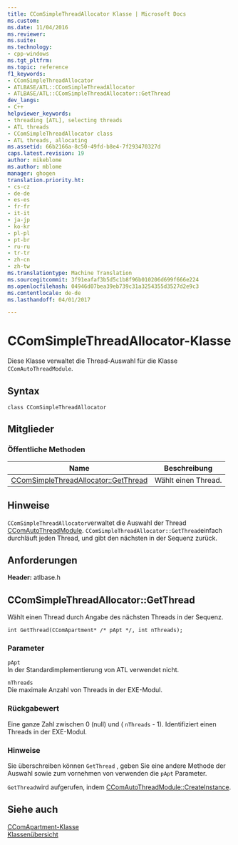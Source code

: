 ```yaml
---
title: CComSimpleThreadAllocator Klasse | Microsoft Docs
ms.custom: 
ms.date: 11/04/2016
ms.reviewer: 
ms.suite: 
ms.technology:
- cpp-windows
ms.tgt_pltfrm: 
ms.topic: reference
f1_keywords:
- CComSimpleThreadAllocator
- ATLBASE/ATL::CComSimpleThreadAllocator
- ATLBASE/ATL::CComSimpleThreadAllocator::GetThread
dev_langs:
- C++
helpviewer_keywords:
- threading [ATL], selecting threads
- ATL threads
- CComSimpleThreadAllocator class
- ATL threads, allocating
ms.assetid: 66b2166a-8c50-49fd-b8e4-7f293470327d
caps.latest.revision: 19
author: mikeblome
ms.author: mblome
manager: ghogen
translation.priority.ht:
- cs-cz
- de-de
- es-es
- fr-fr
- it-it
- ja-jp
- ko-kr
- pl-pl
- pt-br
- ru-ru
- tr-tr
- zh-cn
- zh-tw
ms.translationtype: Machine Translation
ms.sourcegitcommit: 3f91eafaf3b5d5c1b8f96b010206d699f666e224
ms.openlocfilehash: 04946d07bea39eb739c31a3254355d3527d2e9c3
ms.contentlocale: de-de
ms.lasthandoff: 04/01/2017

---
```

# <a name="ccomsimplethreadallocator-class"></a>CComSimpleThreadAllocator-Klasse
Diese Klasse verwaltet die Thread-Auswahl für die Klasse `CComAutoThreadModule`.  
  
## <a name="syntax"></a>Syntax  
  
```
class CComSimpleThreadAllocator
```  
  
## <a name="members"></a>Mitglieder  
  
### <a name="public-methods"></a>Öffentliche Methoden  
  
|Name|Beschreibung|  
|----------|-----------------|  
|[CComSimpleThreadAllocator::GetThread](#getthread)|Wählt einen Thread.|  
  
## <a name="remarks"></a>Hinweise  
 `CComSimpleThreadAllocator`verwaltet die Auswahl der Thread [CComAutoThreadModule](../../atl/reference/ccomautothreadmodule-class.md). `CComSimpleThreadAllocator::GetThread`einfach durchläuft jeden Thread, und gibt den nächsten in der Sequenz zurück.  
  
## <a name="requirements"></a>Anforderungen  
 **Header:** atlbase.h  
  
##  <a name="getthread"></a>CComSimpleThreadAllocator::GetThread  
 Wählt einen Thread durch Angabe des nächsten Threads in der Sequenz.  
  
```
int GetThread(CComApartment* /* pApt */, int nThreads);
```  
  
### <a name="parameters"></a>Parameter  
 `pApt`  
 In der Standardimplementierung von ATL verwendet nicht.  
  
 `nThreads`  
 Die maximale Anzahl von Threads in der EXE-Modul.  
  
### <a name="return-value"></a>Rückgabewert  
 Eine ganze Zahl zwischen 0 (null) und ( `nThreads` - 1). Identifiziert einen Threads in der EXE-Modul.  
  
### <a name="remarks"></a>Hinweise  
 Sie überschreiben können `GetThread` , geben Sie eine andere Methode der Auswahl sowie zum vornehmen von verwenden die `pApt` Parameter.  
  
 `GetThread`wird aufgerufen, indem [CComAutoThreadModule::CreateInstance](../../atl/reference/ccomautothreadmodule-class.md#createinstance).  
  
## <a name="see-also"></a>Siehe auch  
 [CComApartment-Klasse](../../atl/reference/ccomapartment-class.md)   
 [Klassenübersicht](../../atl/atl-class-overview.md)

